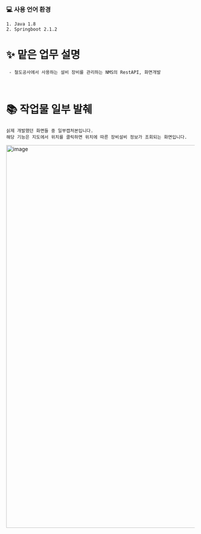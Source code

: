 <h3>💻 사용 언어 환경</h3>
  
    1. Java 1.8
    2. Springboot 2.1.2


<h1>✨ 맡은 업무 설명</h1>
    
     - 철도공사에서 사용하는 설비 장비를 관리하는 NMS의 RestAPI, 화면개발
    
<br>


<h1>📚 작업물 일부 발췌</h1>

    싥제 개발했던 화면들 중 일부캡처본입니다.
    해당 기능은 지도에서 위치를 클릭하면 위치에 따른 장비설비 정보가 조회되는 화면입니다.
  
<img width="1022" alt="image" src="https://github.com/user-attachments/assets/51821f41-c5ba-4d3e-8389-b72fc16a5778">
